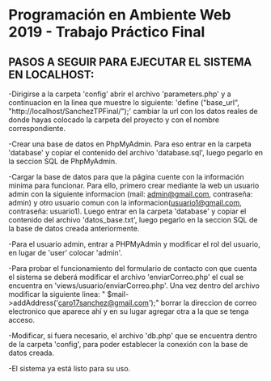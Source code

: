 # Programación en Ambiente Web 2019 - Trabajo Práctico Final

## PASOS A SEGUIR PARA EJECUTAR EL SISTEMA EN LOCALHOST:

-Dirigirse a la carpeta 'config' abrir el archivo 'parameters.php' y a continuacion en la linea que muestre lo siguiente:
'define ("base_url", "http://localhost/SanchezTPFinal/");' 
cambiar la url con los datos reales de donde hayas colocado la carpeta del proyecto y con el nombre correspondiente.

-Crear una base de datos en PhpMyAdmin. Para eso entrar en la carpeta 'database' y copiar el contenido del archivo 'database.sql', luego pegarlo en la seccion SQL de PhpMyAdmin.

-Cargar la base de datos para que la página cuente con la información minima para funcionar. Para ello, primero crear mediante la web un usuario admin con la siguiente informacion (mail: admin@gmail.com, contraseña: admin) y otro usuario comun con la informacion(usuario1@gmail.com, contraseña: usuario1). Luego entrar en la carpeta 'database' y copiar el contenido del archivo 'datos_base.txt', luego pegarlo en la seccion SQL de la base de datos creada anteriormente.

-Para el usuario admin, entrar a PHPMyAdmin y modificar el rol del usuario, en lugar de 'user' colocar 'admin'.

-Para probar el funcionamiento del formulario de contacto con que cuenta el sistema se deberá modificar el archivo 'enviarCorreo.php' el cual se encuentra en 'views/usuario/enviarCorreo.php'. Una vez dentro del archivo modificar la siguiente linea: " $mail->addAddress('caro17sanchez@gmail.com');" borrar la direccion de correo electronico que aparece ahí y en su lugar agregar otra a la que se tenga acceso.

-Modificar, si fuera necesario, el archivo 'db.php' que se encuentra dentro de la carpeta 'config', para poder establecer la conexión con la base de datos creada. 

-El sistema ya está listo para su uso.

